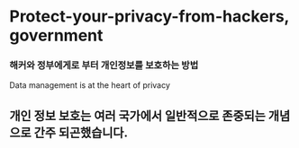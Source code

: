# Protect-your-privacy-from-hackers, government
### 해커와 정부에게로 부터 개인정보를 보호하는 방법
Data management is at the heart of privacy


## 개인 정보 보호는 여러 국가에서 일반적으로 존중되는 개념으로 간주 되곤했습니다.
